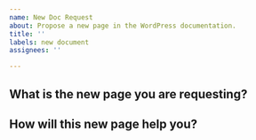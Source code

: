 ```yaml
---
name: New Doc Request
about: Propose a new page in the WordPress documentation.
title: ''
labels: new document
assignees: ''

---
```


## What is the new page you are requesting?
<!--
Please describe the new page that you are requesting.
-->

## How will this new page help you?
<!--
Please describe how this page will help you. 
-->
